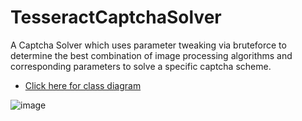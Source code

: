# TesseractCaptchaSolver
A Captcha Solver which uses parameter tweaking via bruteforce to determine the best combination of image processing algorithms and corresponding parameters to solve a specific captcha scheme.

* [Click here for class diagram](https://user-images.githubusercontent.com/30248987/226344557-12655f36-5e91-43dd-b2af-51dbf9aea7cb.png)

![image](https://user-images.githubusercontent.com/30248987/225456866-65acb6cc-4d41-4a3a-aaf6-e5b49c3ecf33.png)
